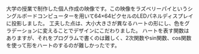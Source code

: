 大学の授業で制作した個人作成の映像です。この映像をラズベリーパイというシングルボードコンピューターを用いて64×64ピクセルのLEDパネルディスプレイに投影しました。
工夫した点は、大小大きさが異なるハートの形にし、色をグラデーションに変えることでデザインにこだわりました。
ハートを表す関数はありますが、それをプログラムで書くのは難しく、2次関数やsin関数、cos関数を使って形をハートのするのが難しかったです。
